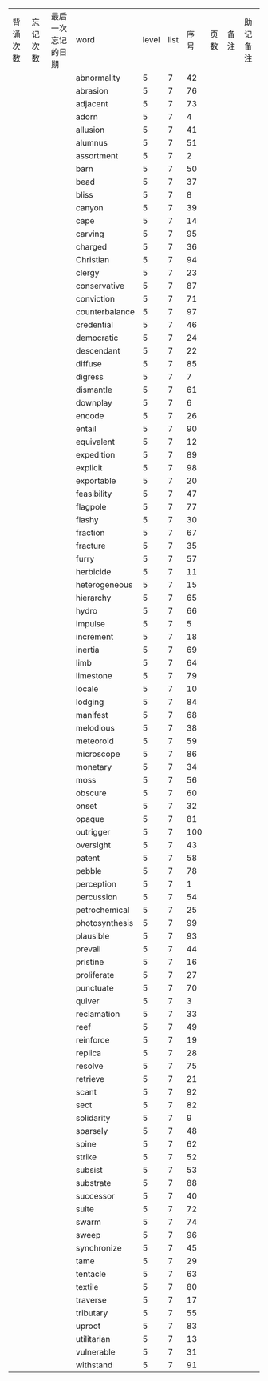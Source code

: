 |||||||||||
|:--|:--|:--|:--|:--|:--|:--|:--|:--|:--|
|背诵次数|忘记次数|最后一次忘记的日期|word|level|list|序号|页数|备注|助记备注|
||||abnormality|5|7|42||||
||||abrasion|5|7|76||||
||||adjacent|5|7|73||||
||||adorn|5|7|4||||
||||allusion|5|7|41||||
||||alumnus|5|7|51||||
||||assortment|5|7|2||||
||||barn|5|7|50||||
||||bead|5|7|37||||
||||bliss|5|7|8||||
||||canyon|5|7|39||||
||||cape|5|7|14||||
||||carving|5|7|95||||
||||charged|5|7|36||||
||||Christian|5|7|94||||
||||clergy|5|7|23||||
||||conservative|5|7|87||||
||||conviction|5|7|71||||
||||counterbalance|5|7|97||||
||||credential|5|7|46||||
||||democratic|5|7|24||||
||||descendant|5|7|22||||
||||diffuse|5|7|85||||
||||digress|5|7|7||||
||||dismantle|5|7|61||||
||||downplay|5|7|6||||
||||encode|5|7|26||||
||||entail|5|7|90||||
||||equivalent|5|7|12||||
||||expedition|5|7|89||||
||||explicit|5|7|98||||
||||exportable|5|7|20||||
||||feasibility|5|7|47||||
||||flagpole|5|7|77||||
||||flashy|5|7|30||||
||||fraction|5|7|67||||
||||fracture|5|7|35||||
||||furry|5|7|57||||
||||herbicide|5|7|11||||
||||heterogeneous|5|7|15||||
||||hierarchy|5|7|65||||
||||hydro|5|7|66||||
||||impulse|5|7|5||||
||||increment|5|7|18||||
||||inertia|5|7|69||||
||||limb|5|7|64||||
||||limestone|5|7|79||||
||||locale|5|7|10||||
||||lodging|5|7|84||||
||||manifest|5|7|68||||
||||melodious|5|7|38||||
||||meteoroid|5|7|59||||
||||microscope|5|7|86||||
||||monetary|5|7|34||||
||||moss|5|7|56||||
||||obscure|5|7|60||||
||||onset|5|7|32||||
||||opaque|5|7|81||||
||||outrigger|5|7|100||||
||||oversight|5|7|43||||
||||patent|5|7|58||||
||||pebble|5|7|78||||
||||perception|5|7|1||||
||||percussion|5|7|54||||
||||petrochemical|5|7|25||||
||||photosynthesis|5|7|99||||
||||plausible|5|7|93||||
||||prevail|5|7|44||||
||||pristine|5|7|16||||
||||proliferate|5|7|27||||
||||punctuate|5|7|70||||
||||quiver|5|7|3||||
||||reclamation|5|7|33||||
||||reef|5|7|49||||
||||reinforce|5|7|19||||
||||replica|5|7|28||||
||||resolve|5|7|75||||
||||retrieve|5|7|21||||
||||scant|5|7|92||||
||||sect|5|7|82||||
||||solidarity|5|7|9||||
||||sparsely|5|7|48||||
||||spine|5|7|62||||
||||strike|5|7|52||||
||||subsist|5|7|53||||
||||substrate|5|7|88||||
||||successor|5|7|40||||
||||suite|5|7|72||||
||||swarm|5|7|74||||
||||sweep|5|7|96||||
||||synchronize|5|7|45||||
||||tame|5|7|29||||
||||tentacle|5|7|63||||
||||textile|5|7|80||||
||||traverse|5|7|17||||
||||tributary|5|7|55||||
||||uproot|5|7|83||||
||||utilitarian|5|7|13||||
||||vulnerable|5|7|31||||
||||withstand|5|7|91||||
